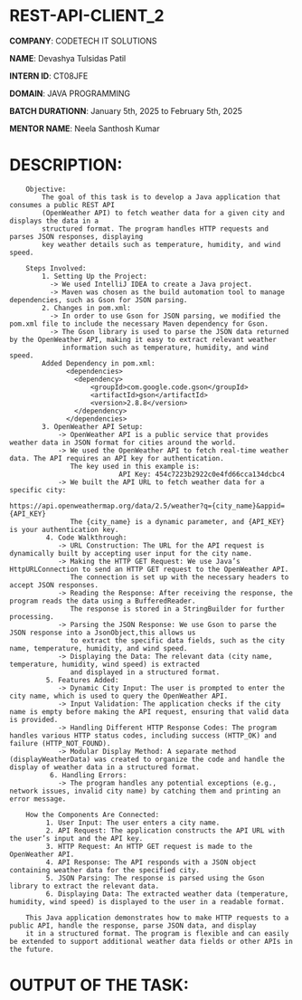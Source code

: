 # REST-API-CLIENT_2

**COMPANY**: CODETECH IT SOLUTIONS

**NAME**: Devashya Tulsidas Patil

**INTERN ID**: CT08JFE

**DOMAIN**: JAVA PROGRAMMING

**BATCH DURATIONN**: January 5th, 2025 to February 5th, 2025

**MENTOR NAME**: Neela Santhosh Kumar

# DESCRIPTION: 

        Objective:
            The goal of this task is to develop a Java application that consumes a public REST API 
            (OpenWeather API) to fetch weather data for a given city and displays the data in a 
            structured format. The program handles HTTP requests and parses JSON responses, displaying 
            key weather details such as temperature, humidity, and wind speed.
        
        Steps Involved:
            1. Setting Up the Project:
              -> We used IntelliJ IDEA to create a Java project.
              -> Maven was chosen as the build automation tool to manage dependencies, such as Gson for JSON parsing.
            2. Changes in pom.xml:
              -> In order to use Gson for JSON parsing, we modified the pom.xml file to include the necessary Maven dependency for Gson.
              -> The Gson library is used to parse the JSON data returned by the OpenWeather API, making it easy to extract relevant weather
                 information such as temperature, humidity, and wind speed.
            Added Dependency in pom.xml:
                  <dependencies>
                    <dependency>
                        <groupId>com.google.code.gson</groupId>
                        <artifactId>gson</artifactId>
                        <version>2.8.8</version>
                    </dependency>
                  </dependencies>
            3. OpenWeather API Setup:
                -> OpenWeather API is a public service that provides weather data in JSON format for cities around the world.
                -> We used the OpenWeather API to fetch real-time weather data. The API requires an API key for authentication. 
                   The key used in this example is:
                               API Key: 454c7223b2922c0e4fd66cca134dcbc4
                -> We built the API URL to fetch weather data for a specific city:
                               https://api.openweathermap.org/data/2.5/weather?q={city_name}&appid={API_KEY}
                   The {city_name} is a dynamic parameter, and {API_KEY} is your authentication key.
             4. Code Walkthrough:
                -> URL Construction: The URL for the API request is dynamically built by accepting user input for the city name.
                -> Making the HTTP GET Request: We use Java’s HttpURLConnection to send an HTTP GET request to the OpenWeather API.
                   The connection is set up with the necessary headers to accept JSON responses.
                -> Reading the Response: After receiving the response, the program reads the data using a BufferedReader. 
                   The response is stored in a StringBuilder for further processing.
                -> Parsing the JSON Response: We use Gson to parse the JSON response into a JsonObject,this allows us 
                   to extract the specific data fields, such as the city name, temperature, humidity, and wind speed.
                -> Displaying the Data: The relevant data (city name, temperature, humidity, wind speed) is extracted
                   and displayed in a structured format.
             5. Features Added:
                -> Dynamic City Input: The user is prompted to enter the city name, which is used to query the OpenWeather API.
                -> Input Validation: The application checks if the city name is empty before making the API request, ensuring that valid data is provided.
                -> Handling Different HTTP Response Codes: The program handles various HTTP status codes, including success (HTTP_OK) and failure (HTTP_NOT_FOUND).
                -> Modular Display Method: A separate method (displayWeatherData) was created to organize the code and handle the display of weather data in a structured format.
              6. Handling Errors:
                -> The program handles any potential exceptions (e.g., network issues, invalid city name) by catching them and printing an error message.
                
        How the Components Are Connected:
             1. User Input: The user enters a city name.
             2. API Request: The application constructs the API URL with the user’s input and the API key.
             3. HTTP Request: An HTTP GET request is made to the OpenWeather API.
             4. API Response: The API responds with a JSON object containing weather data for the specified city.
             5. JSON Parsing: The response is parsed using the Gson library to extract the relevant data.
             6. Displaying Data: The extracted weather data (temperature, humidity, wind speed) is displayed to the user in a readable format.
        
        This Java application demonstrates how to make HTTP requests to a public API, handle the response, parse JSON data, and display 
        it in a structured format. The program is flexible and can easily be extended to support additional weather data fields or other APIs in the future.


# OUTPUT OF THE TASK: 




            

   
